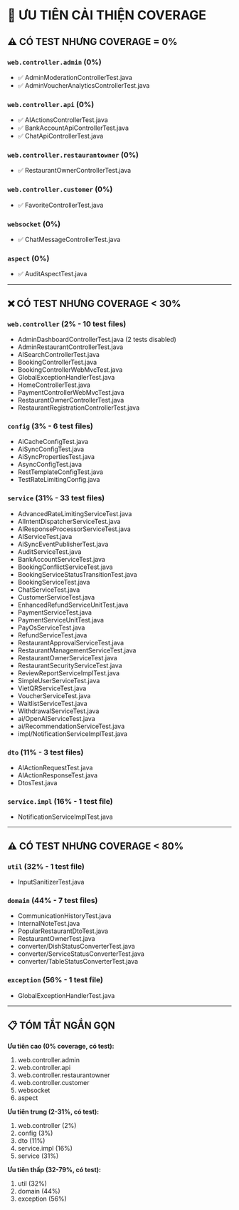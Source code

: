 # 🎯 ƯU TIÊN CẢI THIỆN COVERAGE

## ⚠️ CÓ TEST NHƯNG COVERAGE = 0%

### `web.controller.admin` (0%)
- ✅ AdminModerationControllerTest.java
- ✅ AdminVoucherAnalyticsControllerTest.java

### `web.controller.api` (0%)
- ✅ AIActionsControllerTest.java
- ✅ BankAccountApiControllerTest.java
- ✅ ChatApiControllerTest.java

### `web.controller.restaurantowner` (0%)
- ✅ RestaurantOwnerControllerTest.java

### `web.controller.customer` (0%)
- ✅ FavoriteControllerTest.java

### `websocket` (0%)
- ✅ ChatMessageControllerTest.java

### `aspect` (0%)
- ✅ AuditAspectTest.java

---

## ❌ CÓ TEST NHƯNG COVERAGE < 30%

### `web.controller` (2% - 10 test files)
- AdminDashboardControllerTest.java (2 tests disabled)
- AdminRestaurantControllerTest.java
- AISearchControllerTest.java
- BookingControllerTest.java
- BookingControllerWebMvcTest.java
- GlobalExceptionHandlerTest.java
- HomeControllerTest.java
- PaymentControllerWebMvcTest.java
- RestaurantOwnerControllerTest.java
- RestaurantRegistrationControllerTest.java

### `config` (3% - 6 test files)
- AiCacheConfigTest.java
- AiSyncConfigTest.java
- AiSyncPropertiesTest.java
- AsyncConfigTest.java
- RestTemplateConfigTest.java
- TestRateLimitingConfig.java

### `service` (31% - 33 test files)
- AdvancedRateLimitingServiceTest.java
- AIIntentDispatcherServiceTest.java
- AIResponseProcessorServiceTest.java
- AIServiceTest.java
- AiSyncEventPublisherTest.java
- AuditServiceTest.java
- BankAccountServiceTest.java
- BookingConflictServiceTest.java
- BookingServiceStatusTransitionTest.java
- BookingServiceTest.java
- ChatServiceTest.java
- CustomerServiceTest.java
- EnhancedRefundServiceUnitTest.java
- PaymentServiceTest.java
- PaymentServiceUnitTest.java
- PayOsServiceTest.java
- RefundServiceTest.java
- RestaurantApprovalServiceTest.java
- RestaurantManagementServiceTest.java
- RestaurantOwnerServiceTest.java
- RestaurantSecurityServiceTest.java
- ReviewReportServiceImplTest.java
- SimpleUserServiceTest.java
- VietQRServiceTest.java
- VoucherServiceTest.java
- WaitlistServiceTest.java
- WithdrawalServiceTest.java
- ai/OpenAIServiceTest.java
- ai/RecommendationServiceTest.java
- impl/NotificationServiceImplTest.java

### `dto` (11% - 3 test files)
- AIActionRequestTest.java
- AIActionResponseTest.java
- DtosTest.java

### `service.impl` (16% - 1 test file)
- NotificationServiceImplTest.java

---

## ⚠️ CÓ TEST NHƯNG COVERAGE < 80%

### `util` (32% - 1 test file)
- InputSanitizerTest.java

### `domain` (44% - 7 test files)
- CommunicationHistoryTest.java
- InternalNoteTest.java
- PopularRestaurantDtoTest.java
- RestaurantOwnerTest.java
- converter/DishStatusConverterTest.java
- converter/ServiceStatusConverterTest.java
- converter/TableStatusConverterTest.java

### `exception` (56% - 1 test file)
- GlobalExceptionHandlerTest.java

---

## 📋 TÓM TẮT NGẮN GỌN

**Ưu tiên cao (0% coverage, có test):**
1. web.controller.admin
2. web.controller.api
3. web.controller.restaurantowner
4. web.controller.customer
5. websocket
6. aspect

**Ưu tiên trung (2-31%, có test):**
1. web.controller (2%)
2. config (3%)
3. dto (11%)
4. service.impl (16%)
5. service (31%)

**Ưu tiên thấp (32-79%, có test):**
1. util (32%)
2. domain (44%)
3. exception (56%)



